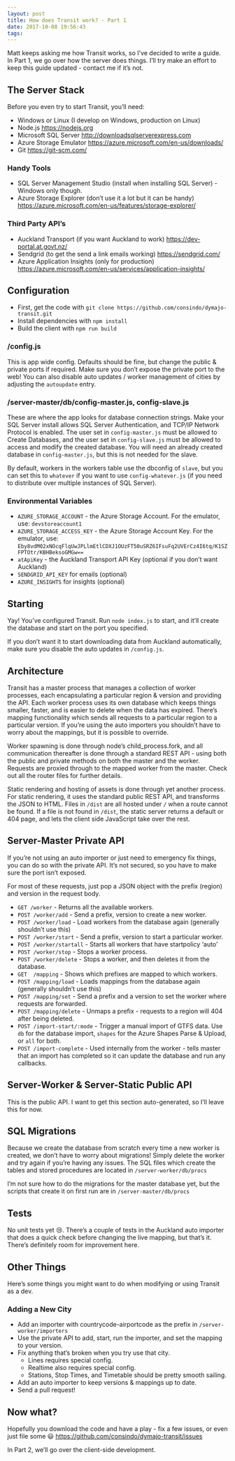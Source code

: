 ```yaml
---
layout: post
title: How does Transit work? - Part 1
date: 2017-10-08 19:56:43
tags:
---
```


Matt keeps asking me how Transit works, so I’ve decided to write a guide. In Part 1, we go over how the server does things. I’ll try make an effort to keep this guide updated - contact me if it’s not. 

## The Server Stack
Before you even try to start Transit, you’ll need:
- Windows or Linux (I develop on Windows, production on Linux)
- Node.js https://nodejs.org
- Microsoft SQL Server http://downloadsqlserverexpress.com
- Azure Storage Emulator https://azure.microsoft.com/en-us/downloads/
- Git https://git-scm.com/

### Handy Tools
- SQL Server Management Studio (install when installing SQL Server) - Windows only though.
- Azure Storage Explorer (don’t use it a lot but it can be handy) https://azure.microsoft.com/en-us/features/storage-explorer/

### Third Party API’s
- Auckland Transport (if you want Auckland to work) https://dev-portal.at.govt.nz/
- Sendgrid (to get the send a link emails working) https://sendgrid.com/
- Azure Application Insights (only for production) https://azure.microsoft.com/en-us/services/application-insights/

## Configuration
- First, get the code with `git clone https://github.com/consindo/dymajo-transit.git`
- Install dependencies with `npm install`  
- Build the client with  `npm run build` 

### /config.js
This is app wide config. Defaults should be fine, but change the public & private ports if required. Make sure you don’t expose the private port to the web! You can also disable auto updates / worker management of cities by adjusting the `autoupdate` entry.

### /server-master/db/config-master.js, config-slave.js
These are where the app looks for database connection strings. Make your SQL Server install allows SQL Server Authentication, and TCP/IP Network Protocol is enabled. The user set in `config-master.js` must be allowed to Create Databases, and the user set in `config-slave.js` must be allowed to access and modify the created database. You will need an already created database in `config-master.js`, but this is not needed for the slave.

By default, workers in the workers table use the dbconfig of `slave`, but you can set this to `whatever` if you want to use `config-whatever.js` (if you need to distribute over multiple instances of SQL Server).

### Environmental Variables

- `AZURE_STORAGE_ACCOUNT` - the Azure Storage Account. For the emulator, use: `devstoreaccount1`
- `AZURE_STORAGE_ACCESS_KEY` - the Azure Storage Account Key. For the emulator, use:
  `Eby8vdM02xNOcqFlqUwJPLlmEtlCDXJ1OUzFT50uSRZ6IFsuFq2UVErCz4I6tq/K1SZFPTOtr/KBHBeksoGMGw==`
- `atApiKey` - the Auckland Transport API Key (optional if you don’t want Auckland)
- `SENDGRID_API_KEY` for emails (optional)
- `AZURE_INSIGHTS` for insights (optional)

## Starting

Yay! You’ve configured Transit. Run `node index.js` to start, and it’ll create the database and start on the port you specified.

If you don’t want it to start downloading data from Auckland automatically, make sure you disable the auto updates in `/config.js`.

## Architecture

Transit has a master process that manages a collection of worker processes, each encapsulating a particular region & version and providing the API. Each worker process uses its own database which keeps things smaller, faster, and is easier to delete when the data has expired. There’s mapping functionality which sends all requests to a particular region to a particular version. If you’re using the auto importers you shouldn’t have to worry about the mappings, but it is possible to override. 

Worker spawning is done through node’s child_process.fork, and all communication thereafter is done through a standard REST API - using both the public and private methods on both the master and the worker. Requests are proxied through to the mapped worker from the master. Check out all the router files for further details. 

Static rendering and hosting of assets is done through yet another process. For static rendering, it uses the standard public REST API, and transforms the JSON to HTML. Files in `/dist` are all hosted under `/` when a route cannot be found. If a file is not found in `/dist`, the static server returns a default or 404 page, and lets the client side JavaScript take over the rest.

## Server-Master Private API

If you’re not using an auto importer or just need to emergency fix things, you can do so with the private API. It’s not secured, so you have to make sure the port isn’t exposed.

For most of these requests, just pop a JSON object with the prefix (region) and version in the request body. 

- `GET /worker` - Returns all the available workers.
- `POST /worker/add` - Send a prefix, version to create a new worker.
- `POST /worker/load` - Load workers from the database again (generally shouldn’t use this)
- `POST /worker/start` - Send a prefix, version to start a particular worker.
- `POST /worker/startall` - Starts all workers that have startpolicy ‘auto’
- `POST /worker/stop` - Stops a worker process.
- `POST /worker/delete` - Stops a worker, and then deletes it from the database.
- `GET  /mapping` - Shows which prefixes are mapped to which workers.
- `POST /mapping/load` - Loads mappings from the database again (generally shouldn’t use this)
- `POST /mapping/set` - Send a prefix and a version to set the worker where requests are forwarded.
- `POST /mapping/delete` - Unmaps a prefix - requests to a region will 404 after being deleted.
- `POST /import-start/:mode` - Trigger a manual import of GTFS data. Use `db` for the database import, `shapes` for the Azure Shapes Parse & Upload, or `all` for both.
- `POST /import-complete` - Used internally from the worker - tells master that an import has completed so it can update the database and run any callbacks.

## Server-Worker & Server-Static Public API
This is the public API. I want to get this section auto-generated, so I’ll leave this for now.

## SQL Migrations
Because we create the database from scratch every time a new worker is created, we don’t have to worry about migrations! Simply delete the worker and try again if you’re having any issues. The SQL files which create the tables and stored procedures are located in `/server-worker/db/procs`

I’m not sure how to do the migrations for the master database yet, but the scripts that create it on first run are in `/server-master/db/procs`

## Tests
No unit tests yet 😢. There’s a couple of tests in the Auckland auto importer that does a quick check before changing the live mapping, but that’s it. There’s definitely room for improvement here.

## Other Things
Here’s some things you might want to do when modifying or using Transit as a dev.

### Adding a New City
- Add an importer with countrycode-airportcode as the prefix in `/server-worker/importers`
- Use the private API to add, start, run the importer, and set the mapping to your version.
- Fix anything that’s broken when you try use that city.
  - Lines requires special config.
  - Realtime also requires special config.
  - Stations, Stop Times, and Timetable should be pretty smooth sailing.
- Add an auto importer to keep versions & mappings up to date.
- Send a pull request!

## Now what?
Hopefully you download the code and have a play - fix a few issues, or even just file some 😃 https://github.com/consindo/dymajo-transit/issues

In Part 2, we’ll go over the client-side development.

